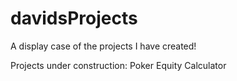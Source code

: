 # davidsProjects
A display case of the projects I have created!

Projects under construction:  Poker Equity Calculator
